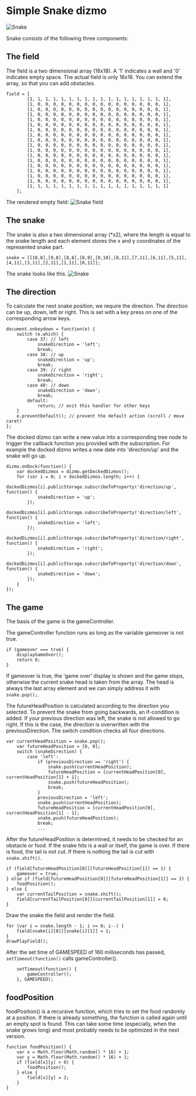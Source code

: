 # Simple Snake dizmo

![Snake](/readme/snake.png)

Snake consists of the following three components:

## The field
The field is a two dimensional array (18x18). A '1' indicates a wall and '0' indicates empty space. The actual field is only 16x16. You can extend the array, so that you can add obstacles.

```
field = [
        [1, 1, 1, 1, 1, 1, 1, 1, 1, 1, 1, 1, 1, 1, 1, 1, 1, 1],
        [1, 0, 0, 0, 0, 0, 0, 0, 0, 0, 0, 0, 0, 0, 0, 0, 0, 1],
        [1, 0, 0, 0, 0, 0, 0, 0, 0, 0, 0, 0, 0, 0, 0, 0, 0, 1],
        [1, 0, 0, 0, 0, 0, 0, 0, 0, 0, 0, 0, 0, 0, 0, 0, 0, 1],
        [1, 0, 0, 0, 0, 0, 0, 0, 0, 0, 0, 0, 0, 0, 0, 0, 0, 1],
        [1, 0, 0, 0, 0, 0, 0, 0, 0, 0, 0, 0, 0, 0, 0, 0, 0, 1],
        [1, 0, 0, 0, 0, 0, 0, 0, 0, 0, 0, 0, 0, 0, 0, 0, 0, 1],
        [1, 0, 0, 0, 0, 0, 0, 0, 0, 0, 0, 0, 0, 0, 0, 0, 0, 1],
        [1, 0, 0, 0, 0, 0, 0, 0, 0, 0, 0, 0, 0, 0, 0, 0, 0, 1],
        [1, 0, 0, 0, 0, 0, 0, 0, 0, 0, 0, 0, 0, 0, 0, 0, 0, 1],
        [1, 0, 0, 0, 0, 0, 0, 0, 0, 0, 0, 0, 0, 0, 0, 0, 0, 1],
        [1, 0, 0, 0, 0, 0, 0, 0, 0, 0, 0, 0, 0, 0, 0, 0, 0, 1],
        [1, 0, 0, 0, 0, 0, 0, 0, 0, 0, 0, 0, 0, 0, 0, 0, 0, 1],
        [1, 0, 0, 0, 0, 0, 0, 0, 0, 0, 0, 0, 0, 0, 0, 0, 0, 1],
        [1, 0, 0, 0, 0, 0, 0, 0, 0, 0, 0, 0, 0, 0, 0, 0, 0, 1],
        [1, 0, 0, 0, 0, 0, 0, 0, 0, 0, 0, 0, 0, 0, 0, 0, 0, 1],
        [1, 0, 0, 0, 0, 0, 0, 0, 0, 0, 0, 0, 0, 0, 0, 0, 0, 1],
        [1, 1, 1, 1, 1, 1, 1, 1, 1, 1, 1, 1, 1, 1, 1, 1, 1, 1]
    ];
```
The rendered empty field:
  ![Snake field](/readme/snake_field.png)

## The snake
The snake is also a two dimensional array (*x2), where the length is equal to the snake length and each element stores the x and y coordinates of the represented snake part.

```{.javascript}
snake = [[10,8],[9,8],[8,8],[8,9],[8,10],[8,11],[7,11],[6,11],[5,11],[4,11],[3,11],[2,11],[1,11],[0,11]];
```
The snake looks like this.
  ![Snake](/readme/snake_snake.png)

## The direction
To calculate the next snake position, we require the direction. The direction can be up, down, left or right. This is set with a key press on one of the corresponding arrow keys.

```{.javascript}
document.onkeydown = function(e) {
    switch (e.which) {  
        case 37: // left  
            snakeDirection = 'left';  
            break;  
        case 38: // up  
            snakeDirection = 'up';  
            break;  
        case 39: // right  
            snakeDirection = 'right';  
            break;  
        case 40: // down  
            snakeDirection = 'down';  
            break;  
        default:  
            return; // exit this handler for other keys  
    }
    e.preventDefault(); // prevent the default action (scroll / move   caret)  
};
```

The docked dizmo can write a new value into a corresponding tree node to trigger the callback function you provided with the subscription. For example the docked dizmo writes a new date into 'direction/up’ and the snake will go up.

```{.javascript}
dizmo.onDock(function() {
    var dockedDizmos = dizmo.getDockedDizmos();
    for (var i = 0; i < dockedDizmos.length; i++) {
        dockedDizmos[i].publicStorage.subscribeToProperty('direction/up', function() {
            snakeDirection = 'up';
        });
        dockedDizmos[i].publicStorage.subscribeToProperty('direction/left', function() {
            snakeDirection = 'left';
        });
        dockedDizmos[i].publicStorage.subscribeToProperty('direction/right', function() {
            snakeDirection = 'right';
        });
        dockedDizmos[i].publicStorage.subscribeToProperty('direction/down', function() {
            snakeDirection = 'down';
        });
    }
});
```

## The game
The basis of the game is the gameController.

The gameController function runs as long as the variable gameover is not true.

```{.javascript}
if (gameover === true) {
    displayGameOver();
    return 0;
}
```

If gameover is true, the 'game over' display is shown and the game stops, otherwise the current snake head is taken from the array. The head is always the last array element and we can simply address it with `snake.pop();`.

The futureHeadPosition is calculated according to the direction you selected. To prevent the snake from going backwards, an if-condition is added. If your previous direction was left, the snake is not allowed to go right. If this is the case, the direction is overwritten with the previousDirection. The switch condition checks all four directions.

```{.javascript}
var currentHeadPosition = snake.pop();
    var futureHeadPosition = [0, 0];
    switch (snakeDirection) {
        case 'left':
            if (previousDirection == 'right') {
                snake.push(currentHeadPosition);
                futureHeadPosition = [currentHeadPosition[0], currentHeadPosition[1] + 1];
                snake.push(futureHeadPosition);
                break;
            }
            previousDirection = 'left';
            snake.push(currentHeadPosition);
            futureHeadPosition = [currentHeadPosition[0], currentHeadPosition[1] - 1];
            snake.push(futureHeadPosition);
            break;
            ...
```

After the futureHeadPosition is determined, it needs to be checked for an obstacle or food. If the snake hits is a wall or itself, the game is over. If there is food, the tail is not cut. If there is nothing the tail is cut with `snake.shift()`.

```{.javascript}
if (field[futureHeadPosition[0]][futureHeadPosition[1]] == 1) {
    gameover = true;
} else if (field[futureHeadPosition[0]][futureHeadPosition[1]] == 2) {
    foodPosition();
} else {
    var currentTailPosition = snake.shift();
    field[currentTailPosition[0]][currentTailPosition[1]] = 0;
}
```

Draw the snake the field and render the field.

```{.javascript}
for (var i = snake.length - 1; i >= 0; i--) {
    field[snake[i][0]][snake[i][1]] = 1;
}
drawPlayField();
```

After the set time of GAMESPEED of 160 milliseconds has passed, `setTimeout(function()` calls gameController().

```{.javascript}
    setTimeout(function() {
        gameController();
    }, GAMESPEED);
```

## foodPosition
foodPosition() is a recursive function, which tries to set the food randomly at a position. If there is already something, the function is called again until an empty spot is found. This can take some time (especially, when the snake grows long) and most probably needs to be optimized in the next version.

```{.javascript}
function foodPosition() {
    var x = Math.floor(Math.random() * 16) + 1;
    var y = Math.floor(Math.random() * 16) + 1;
    if (field[x][y] > 0) {
        foodPosition();
    } else {
        field[x][y] = 2;
    }
}
```
